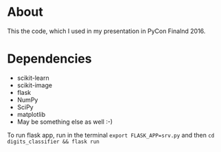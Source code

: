 # About
This the code, which I used in my presentation in PyCon Finalnd 2016.

# Dependencies

* scikit-learn
* scikit-image
* flask
* NumPy
* SciPy
* matplotlib
* May be something else as well :-)

To run flask app, run in the terminal `export FLASK_APP=srv.py` and then `cd digits_classifier && flask run`
